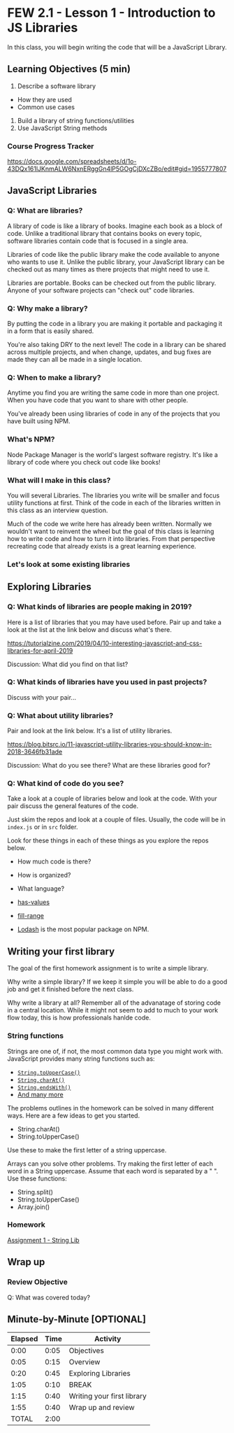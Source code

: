 # FEW 2.1 - Lesson 1 - Introduction to JS Libraries 

In this class, you will begin writing the code that will be a JavaScript Library. 

## Learning Objectives (5 min)

1. Describe a software library
  - How they are used 
  - Common use cases
1. Build a library of string functions/utilities
1. Use JavaScript String methods

### Course Progress Tracker 

https://docs.google.com/spreadsheets/d/1o-43DQx161lJKnmALW6NxnERggGn4lP5GOgCjDXcZBo/edit#gid=1955777807

## JavaScript Libraries

### Q: What are libraries? 

A library of code is like a library of books. Imagine each book as a block of code. Unlike a traditional library that contains books on every topic, software libraries contain code that is focused in a single area. 

Libraries of code like the public library make the code available to anyone who wants to use it. Unlike the public library, your JavaScript library can be checked out as many times as there projects that might need to use it. 

Libraries are portable. Books can be checked out from the public library. Anyone of your software projects can "check out" code libraries.  

### Q: Why make a library? 

By putting the code in a library you are making it portable and packaging it in a form that is easily shared. 

You're also taking DRY to the next level! The code in a library can be shared across multiple projects, and when change, updates, and bug fixes are made they can all be made in a single location. 

### Q: When to make a library? 

Anytime you find you are writing the same code in more than one project. When you have code that you want to share with other people. 

You've already been using libraries of code in any of the projects that you have built using NPM. 

### What's NPM? 

Node Package Manager is the world's largest software registry. It's like a library of code where you check out code like books! 

### What will I make in this class? 

You will several Libraries. The libraries you write will be smaller and focus utility functions at first. Think of the code in each of the libraries written in this class as an interview question. 

Much of the code we write here has already been written. Normally we wouldn't want to reinvent the wheel but the goal of this class is learning how to write code and how to turn it into libraries. From that perspective recreating code that already exists is a great learning experience. 

### Let's look at  some existing libraries 

## Exploring Libraries

### Q: What kinds of libraries are people making in 2019? 

Here is a list of libraries that you may have used before. Pair up and take a look at the list at the link below and discuss what's there. 

https://tutorialzine.com/2019/04/10-interesting-javascript-and-css-libraries-for-april-2019

Discussion: What did you find on that list? 

### Q: What kinds of libraries have you used in past projects? 

Discuss with your pair... 

### Q: What about utility libraries?

Pair and look at the link below. It's a list of utility libraries. 

https://blog.bitsrc.io/11-javascript-utility-libraries-you-should-know-in-2018-3646fb31ade

Discussion: What do you see there? What are these libraries good for? 

### Q: What kind of code do you see? 

Take a look at a couple of libraries below and look at the code. With your pair discuss the general features of the code. 

Just skim the repos and look at a couple of files. Usually, the code will be in `index.js` or in `src` folder. 

Look for these things in each of these things as you explore the repos below. 

- How much code is there? 
- How is organized? 
- What language? 

- [has-values](https://github.com/jonschlinkert/has-values)
- [fill-range](https://github.com/jonschlinkert/fill-range/blob/master/index.js)
- [Lodash](https://github.com/lodash/lodash) is the most popular package on NPM. 

## Writing your first library

The goal of the first homework assignment is to write a simple library. 

Why write a simple library? If we keep it simple you will be able to do a good job and get it finished before the next class. 

Why write a library at all? Remember all of the advanatage of storing code in a central location. While it might not seem to add to much to your work flow today, this is how professionals hanlde code. 

### String functions

Strings are one of, if not, the most common data type you might work with. JavaScript provides many string functions such as: 

- [`String.toUpperCase()`](https://developer.mozilla.org/en-US/docs/Web/JavaScript/Reference/Global_Objects/String/toUpperCase)
- [`String.charAt()`](https://developer.mozilla.org/en-US/docs/Web/JavaScript/Reference/Global_Objects/String/charAt)
- [`String.endsWith()`](https://developer.mozilla.org/en-US/docs/Web/JavaScript/Reference/Global_Objects/String/endsWith)
- [And many more](https://developer.mozilla.org/en-US/docs/Web/JavaScript/Reference/Global_Objects/String)

The problems outlines in the homework can be solved in many different ways. Here are a few ideas to get you started. 

- String.charAt()
- String.toUpperCase()

Use these to make the first letter of a string uppercase. 

Arrays can you solve other problems. Try making the first letter of each word in a String uppercase. Assume that each word is separated by a " ". Use these functions: 

- String.split()
- String.toUpperCase()
- Array.join()

### Homework

[Assignment 1 - String Lib](../Assignments/assignment-1-string-lib.md)

## Wrap up

### Review Objective 

Q: What was covered today? 


## Minute-by-Minute [OPTIONAL]

| **Elapsed** | **Time**  | **Activity**              |
| ----------- | --------- | ------------------------- |
| 0:00        | 0:05      | Objectives                |
| 0:05        | 0:15      | Overview                  |
| 0:20        | 0:45      | Exploring Libraries       |
| 1:05        | 0:10      | BREAK                     |
| 1:15        | 0:40      | Writing your first library|
| 1:55        | 0:40      | Wrap up and review        |
| TOTAL       | 2:00      |                           |
